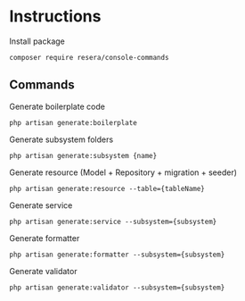 # Instructions

Install package

```composer require resera/console-commands```

## Commands

Generate boilerplate code

```php artisan generate:boilerplate```

Generate subsystem folders

```php artisan generate:subsystem {name}```

Generate resource (Model + Repository + migration + seeder)

```php artisan generate:resource --table={tableName}```

Generate service

```php artisan generate:service --subsystem={subsystem}```

Generate formatter

```php artisan generate:formatter --subsystem={subsystem}```

Generate validator

```php artisan generate:validator --subsystem={subsystem}```
